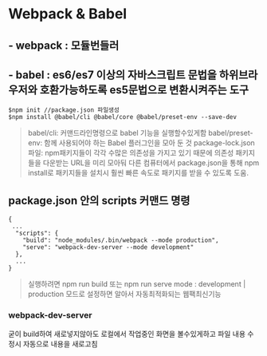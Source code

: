 # Webpack & Babel

## - webpack : 모듈번들러
## - babel : es6/es7 이상의 자바스크립트 문법을 하위브라우저와 호환가능하도록 es5문법으로 변환시켜주는 도구
```
$npm init //package.json 파일생성
$npm install @babel/cli @babel/core @babel/preset-env --save-dev
```
>babel/cli: 커맨드라인명령으로 babel 기능을 실행할수있게함
>babel/preset-env: 함께 사용되어야 하는 Babel 플러그인을 모아 둔 것
>package-lock.json파일: npm패키지들이 각각 수많은 의존성을 가지고 있기 때문에 의존성 패키지들을 다운받는 URL을 미리 모아둬 다른 컴퓨터에서 package.json을 통해 npm install로 패키지들을 설치시 훨씬 빠른 속도로 패키지를 받을 수 있도록 도움.

## package.json 안의 scripts 커맨드 명령
```
{
 ...
  "scripts": {
    "build": "node_modules/.bin/webpack --mode production",
    "serve": "webpack-dev-server --mode development"
  },
  ...
}
```
>실행하려면 npm run build 또는 npm run serve
>mode : development | production 모드로 설정하면 알아서 자동최적화되는 웹팩최신기능

### webpack-dev-server
굳이 build하여 새로넣지않아도
로컬에서 작업중인 화면을 볼수있게하고 
파일 내용 수정시 자동으로 내용을 새로고침
